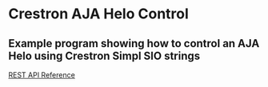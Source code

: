 # Crestron AJA Helo Control

## Example program showing how to control an AJA Helo using Crestron Simpl SIO strings

[REST API Reference](https://gitlab.aja.com/pub/rest_api)